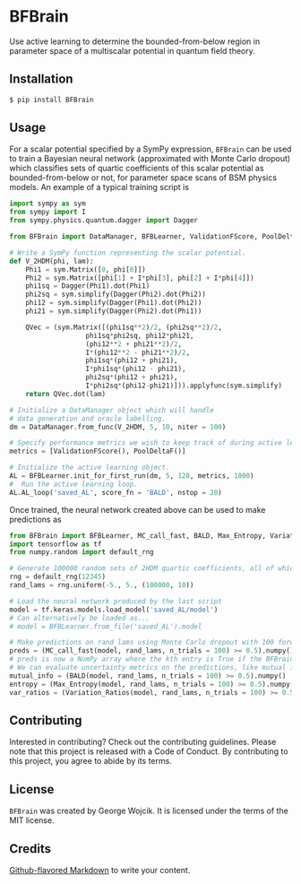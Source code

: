 # BFBrain

Use active learning to determine the bounded-from-below region in parameter space of a multiscalar potential in quantum field theory.

## Installation

```bash
$ pip install BFBrain
```

## Usage

For a scalar potential specified by a SymPy expression, `BFBrain` can be used to train a Bayesian neural network (approximated with Monte Carlo dropout) which classifies sets of quartic coefficients of this scalar potential
as bounded-from-below or not, for parameter space scans of BSM physics models. An example of a typical training script is

```python
import sympy as sym
from sympy import I
from sympy.physics.quantum.dagger import Dagger

from BFBrain import DataManager, BFBLearner, ValidationFScore, PoolDeltaF

# Write a SymPy function representing the scalar potential.
def V_2HDM(phi, lam):
    Phi1 = sym.Matrix([0, phi[0]])
    Phi2 = sym.Matrix([phi[1] + I*phi[3], phi[2] + I*phi[4]])
    phi1sq = Dagger(Phi1).dot(Phi1)
    phi2sq = sym.simplify(Dagger(Phi2).dot(Phi2))
    phi12 = sym.simplify(Dagger(Phi1).dot(Phi2))
    phi21 = sym.simplify(Dagger(Phi2).dot(Phi1))

    QVec = (sym.Matrix([(phi1sq**2)/2, (phi2sq**2)/2,
                   phi1sq*phi2sq, phi12*phi21, 
                   (phi12**2 + phi21**2)/2,
                   I*(phi12**2 - phi21**2)/2,
                   phi1sq*(phi12 + phi21),
                   I*phi1sq*(phi12 - phi21),
                   phi2sq*(phi12 + phi21),
                   I*phi2sq*(phi12-phi21)])).applyfunc(sym.simplify)
    return QVec.dot(lam)

# Initialize a DataManager object which will handle 
# data generation and oracle labelling.
dm = DataManager.from_func(V_2HDM, 5, 10, niter = 100)

# Specify performance metrics we wish to keep track of during active learning
metrics = [ValidationFScore(), PoolDeltaF()]

# Initialize the active learning object.
AL = BFBLearner.init_for_first_run(dm, 5, 128, metrics, 1000)
#  Run the active learning loop.
AL.AL_loop('saved_AL', score_fn = 'BALD', nstop = 20)
```

Once trained, the neural network created above can be used to make predictions as

```python
from BFBrain import BFBLearner, MC_call_fast, BALD, Max_Entropy, Variation_Ratios
import tensorflow as tf
from numpy.random import default_rng

# Generate 100000 random sets of 2HDM quartic coefficients, all of which have values between -5 and 5.
rng = default_rng(12345)
rand_lams = rng.uniform(-5., 5., (100000, 10))

# Load the neural network produced by the last script
model = tf.keras.models.load_model('saved_AL/model')
# Can alternatively be loaded as...
# model = BFBLearner.from_file('saved_AL').model

# Make predictions on rand_lams using Monte Carlo dropout with 100 forward passes through the network.
preds = (MC_call_fast(model, rand_lams, n_trials = 100) >= 0.5).numpy()
# preds is now a NumPy array where the kth entry is True if the BFBrain model predicts the kth element of rand_lams represents a bounded-from-below potential, and False otherwise
# We can evaluate uncertainty metrics on the predictions, like mutual information, Shannon entropy, and variation ratios as well.
mutual_info = (BALD(model, rand_lams, n_trials = 100) >= 0.5).numpy()
entropy = (Max_Entropy(model, rand_lams, n_trials = 100) >= 0.5).numpy()
var_ratios = (Variation_Ratios(model, rand_lams, n_trials = 100) >= 0.5).numpy()
```

## Contributing

Interested in contributing? Check out the contributing guidelines. 
Please note that this project is released with a Code of Conduct. 
By contributing to this project, you agree to abide by its terms.

## License

`BFBrain` was created by George Wojcik. It is licensed under the terms
of the MIT license.

## Credits



[Github-flavored Markdown](https://guides.github.com/features/mastering-markdown/)
to write your content.
